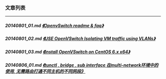 ### 文章列表  
----  
##### 20140801_01.md   [《OpenvSwitch readme & faq》](20140801_01.md)  
##### 20140801_02.md   [《USE OpenVSwitch Isolating VM traffic using VLANs》](20140801_02.md)  
##### 20140801_03.md   [《Install OpenVSwitch on CentOS 6.x x64》](20140801_03.md)  
##### 20140806_01.md   [《tunctl , bridge , sub interface 在multi-network环境中的使用, 无需路由打通不同主机的不同网段》](20140806_01.md)  
